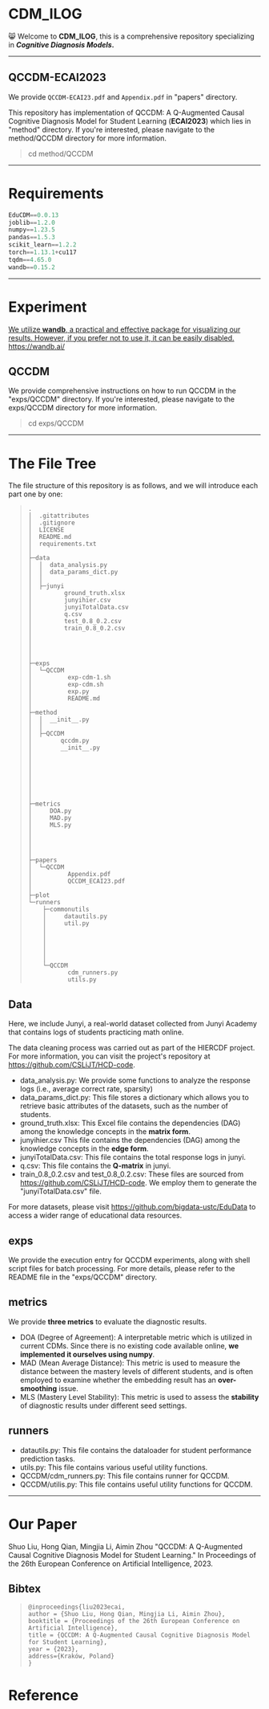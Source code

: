 # CDM_ILOG

:smile_cat: Welcome to **CDM_ILOG**, this is a comprehensive repository specializing in ***Cognitive Diagnosis Models*.**

------

## QCCDM-ECAI2023

We provide `QCCDM-ECAI23.pdf` and  `Appendix.pdf` in "papers" directory.

This repository has implementation of QCCDM: A Q-Augmented Causal Cognitive Diagnosis Model for Student Learning (**ECAI2023**) which lies in "method" directory.  If you're interested, please navigate to the method/QCCDM directory for more information.

> cd method/QCCDM

------

# Requirements

```python
EduCDM==0.0.13
joblib==1.2.0
numpy==1.23.5
pandas==1.5.3
scikit_learn==1.2.2
torch==1.13.1+cu117
tqdm==4.65.0
wandb==0.15.2
```

------

# Experiment

<u>We utilize **wandb**, a practical and effective package for visualizing our results. However, if you prefer not to use it, it can be easily disabled.</u> https://wandb.ai/

## QCCDM

We provide comprehensive instructions on how to run QCCDM in the "exps/QCCDM" directory. If you're interested, please navigate to the exps/QCCDM directory for more information.

> cd exps/QCCDM

------

# The File Tree

The file structure of this repository is as follows, and we will introduce each part one by one:

>
>     .
>     │  .gitattributes
>     │  .gitignore
>     │  LICENSE
>     │  README.md
>     │  requirements.txt
>     │
>     ├─data
>     │  │  data_analysis.py
>     │  │  data_params_dict.py
>     │  │
>     │  ├─junyi
>     │         ground_truth.xlsx
>     │         junyihier.csv
>     │         junyiTotalData.csv
>     │         q.csv
>     │         test_0.8_0.2.csv
>     │         train_0.8_0.2.csv
>     │  
>     │  
>     │          
>     │
>     ├─exps
>     │  └─QCCDM
>     │          exp-cdm-1.sh
>     │          exp-cdm.sh
>     │          exp.py
>     │          README.md
>     │
>     ├─method
>     │  │  __init__.py
>     │  │
>     │  ├─QCCDM
>     │        qccdm.py
>     │        __init__.py
>     │  
>     │  
>     │  
>     │  
>     │  
>     │          
>     │
>     ├─metrics
>     │     DOA.py
>     │     MAD.py
>     │     MLS.py
>     │  
>     │  
>     │          
>     │
>     ├─papers
>     │  └─QCCDM
>     │          Appendix.pdf
>     │          QCCDM_ECAI23.pdf
>     │
>     ├─plot
>     └─runners
>         ├─commonutils
>         │     datautils.py
>         │     util.py
>         │  
>         │  
>         │         
>         │          
>         │
>         └─QCCDM
>                cdm_runners.py
>                utils.py
>     

## Data

Here, we include Junyi, a real-world dataset collected from Junyi Academy that contains logs of students practicing math online. 

The data cleaning process was carried out as part of the HIERCDF project. For more information, you can visit the project's repository at https://github.com/CSLiJT/HCD-code.

- data_analysis.py: We provide some functions to analyze the response logs (i.e., average correct rate, sparsity)
- data_params_dict.py: This file stores a dictionary which allows you to retrieve basic attributes of the datasets, such as the number of students.
- ground_truth.xlsx: This Excel file contains the dependencies (DAG) among the knowledge concepts in the **matrix form**.
- junyihier.csv This file contains the dependencies (DAG) among the knowledge concepts in the **edge form**.
- junyiTotalData.csv: This file contains the total response logs in junyi.
- q.csv: This file contains the **Q-matrix** in junyi.
- train_0.8_0.2.csv and test_0.8_0.2.csv: These files are sourced from https://github.com/CSLiJT/HCD-code. We employ them to generate the "junyiTotalData.csv" file.

For more datasets, please visit https://github.com/bigdata-ustc/EduData to access a wider range of educational data resources.

## exps

We provide the execution entry for QCCDM experiments, along with shell script files for batch processing. For more details, please refer to the README file in the "exps/QCCDM" directory.

## metrics

We provide **three metrics** to evaluate the diagnostic results.

- DOA (Degree of Agreement): A interpretable metric which is utilized in current CDMs. Since there is no existing code available online, **we implemented it ourselves using numpy**.
- MAD (Mean Average Distance): This metric is used to measure the distance between the mastery levels of different students, and is often employed to examine whether the embedding result has an **over-smoothing** issue.
- MLS (Mastery Level Stability): This metric is used to assess the **stability** of diagnostic results under different seed settings.

## runners

- datautils.py: This file contains the dataloader for student performance prediction tasks.
- utils.py: This file contains various useful utility functions.
- QCCDM/cdm_runners.py: This file contains runner for QCCDM.
- QCCDM/utilis.py: This file contains useful utility functions for QCCDM.

------

# Our Paper

Shuo Liu, Hong Qian, Mingjia Li, Aimin Zhou "QCCDM: A Q-Augmented Causal Cognitive Diagnosis Model for Student Learning." In Proceedings of the 26th European Conference on Artificial Intelligence, 2023.

## Bibtex

> ```
> @inproceedings{liu2023ecai,
> author = {Shuo Liu, Hong Qian, Mingjia Li, Aimin Zhou},
> booktitle = {Proceedings of the 26th European Conference on Artificial Intelligence},
> title = {QCCDM: A Q-Augmented Causal Cognitive Diagnosis Model for Student Learning},
> year = {2023},
> address={Kraków, Poland}
> }
> ```

# Reference

[1]: https://dblp.org/search?q=Towards+a+New+Generation+of+Cognitive+Diagnosis	"Qi Liu. 2021. Towards a New Generation of Cognitive Diagnosis. In Proceedings of 30th International Joint Conference on Artificial Intelligence."
